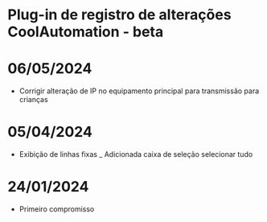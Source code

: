 # Plug-in de registro de alterações CoolAutomation - beta

# 06/05/2024

- Corrigir alteração de IP no equipamento principal para transmissão para crianças

# 05/04/2024

- Exibição de linhas fixas
_ Adicionada caixa de seleção selecionar tudo


# 24/01/2024

- Primeiro compromisso


